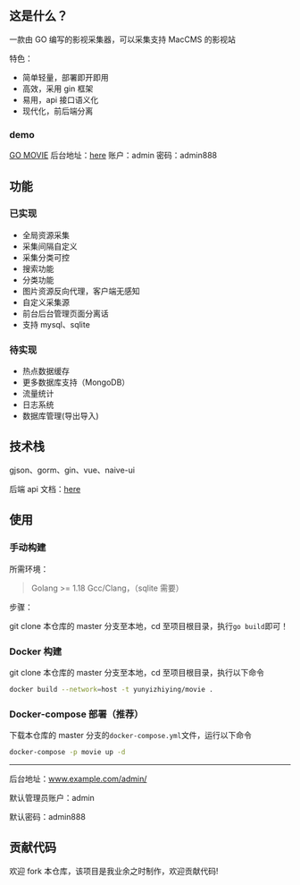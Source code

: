 ## 这是什么？

一款由 GO 编写的影视采集器，可以采集支持 MacCMS 的影视站

特色：

- 简单轻量，部署即开即用
- 高效，采用 gin 框架
- 易用，api 接口语义化
- 现代化，前后端分离

### demo

[GO MOVIE](http://movie.jinzh.me/)
后台地址：[here](http://movie.jinzh.me/admin)
账户：admin
密码：admin888

## 功能

### 已实现

- 全局资源采集
- 采集间隔自定义
- 采集分类可控
- 搜索功能
- 分类功能
- 图片资源反向代理，客户端无感知
- 自定义采集源
- 前台后台管理页面分离话
- 支持 mysql、sqlite

### 待实现

- 热点数据缓存
- 更多数据库支持（MongoDB）
- 流量统计
- 日志系统
- 数据库管理(导出导入)

## 技术栈

gjson、gorm、gin、vue、naive-ui

后端 api 文档：[here](https://console-docs.apipost.cn/preview/ec88e3cf21948a37/480c3d77eff01465)

## 使用

### 手动构建

所需环境：

> Golang >= 1.18
> Gcc/Clang，（sqlite 需要）

步骤：

git clone 本仓库的 master 分支至本地，cd 至项目根目录，执行`go build`即可！

### Docker 构建

git clone 本仓库的 master 分支至本地，cd 至项目根目录，执行以下命令

```bash
docker build --network=host -t yunyizhiying/movie .

```

### Docker-compose 部署（推荐）

下载本仓库的 master 分支的`docker-compose.yml`文件，运行以下命令

```bash
docker-compose -p movie up -d
```

---

后台地址：www.example.com/admin/

默认管理员账户：admin

默认密码：admin888

## 贡献代码

欢迎 fork 本仓库，该项目是我业余之时制作，欢迎贡献代码!
